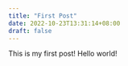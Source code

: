 ```yaml
---
title: "First Post"
date: 2022-10-23T13:31:14+08:00
draft: false
---
```


This is my first post! Hello world!